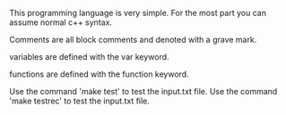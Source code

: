 This programming language is very simple.
For the most part you can assume normal c++ syntax.

Comments are all block comments and denoted with a grave mark.

variables are defined with the var keyword.

functions are defined with the function keyword.

Use the command 'make test' to test the input.txt file.
Use the command 'make testrec' to test the input.txt file.
